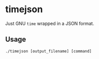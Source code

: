 # timejson

Just GNU `time` wrapped in a JSON format.

## Usage

`./timejson [output_filename] [command]`
